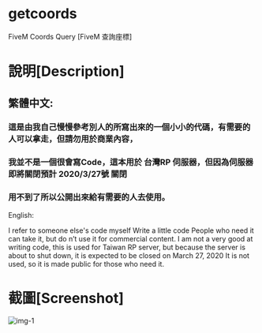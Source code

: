 # getcoords
FiveM Coords Query [FiveM 查詢座標]

# 說明[Description]

## 繁體中文:

### 這是由我自己慢慢參考別人的所寫出來的一個小小的代碼，有需要的人可以拿走，但請勿用於商業內容，
### 我並不是一個很會寫Code，這本用於 台灣RP 伺服器，但因為伺服器即將關閉預計 2020/3/27號 關閉
### 用不到了所以公開出來給有需要的人去使用。

English:

I refer to someone else's code myself Write a little code People who need it can take it, but do n’t use it for commercial content.
I am not a very good at writing code, this is used for Taiwan RP server, but because the server is about to shut down, it is expected to be closed on March 27, 2020
It is not used, so it is made public for those who need it.

# 截圖[Screenshot]
![img-1](https://raw.githubusercontent.com/murayuki/getcoords/master/1.png)
